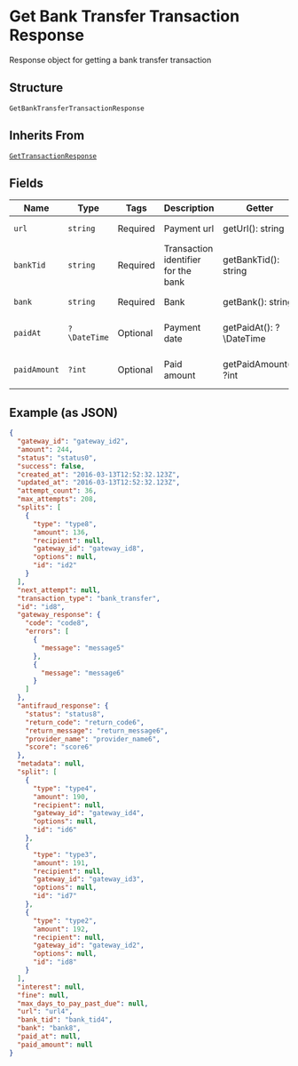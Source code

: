 
# Get Bank Transfer Transaction Response

Response object for getting a bank transfer transaction

## Structure

`GetBankTransferTransactionResponse`

## Inherits From

[`GetTransactionResponse`](../../doc/models/get-transaction-response.md)

## Fields

| Name | Type | Tags | Description | Getter | Setter |
|  --- | --- | --- | --- | --- | --- |
| `url` | `string` | Required | Payment url | getUrl(): string | setUrl(string url): void |
| `bankTid` | `string` | Required | Transaction identifier for the bank | getBankTid(): string | setBankTid(string bankTid): void |
| `bank` | `string` | Required | Bank | getBank(): string | setBank(string bank): void |
| `paidAt` | `?\DateTime` | Optional | Payment date | getPaidAt(): ?\DateTime | setPaidAt(?\DateTime paidAt): void |
| `paidAmount` | `?int` | Optional | Paid amount | getPaidAmount(): ?int | setPaidAmount(?int paidAmount): void |

## Example (as JSON)

```json
{
  "gateway_id": "gateway_id2",
  "amount": 244,
  "status": "status0",
  "success": false,
  "created_at": "2016-03-13T12:52:32.123Z",
  "updated_at": "2016-03-13T12:52:32.123Z",
  "attempt_count": 36,
  "max_attempts": 208,
  "splits": [
    {
      "type": "type8",
      "amount": 136,
      "recipient": null,
      "gateway_id": "gateway_id8",
      "options": null,
      "id": "id2"
    }
  ],
  "next_attempt": null,
  "transaction_type": "bank_transfer",
  "id": "id8",
  "gateway_response": {
    "code": "code8",
    "errors": [
      {
        "message": "message5"
      },
      {
        "message": "message6"
      }
    ]
  },
  "antifraud_response": {
    "status": "status8",
    "return_code": "return_code6",
    "return_message": "return_message6",
    "provider_name": "provider_name6",
    "score": "score6"
  },
  "metadata": null,
  "split": [
    {
      "type": "type4",
      "amount": 190,
      "recipient": null,
      "gateway_id": "gateway_id4",
      "options": null,
      "id": "id6"
    },
    {
      "type": "type3",
      "amount": 191,
      "recipient": null,
      "gateway_id": "gateway_id3",
      "options": null,
      "id": "id7"
    },
    {
      "type": "type2",
      "amount": 192,
      "recipient": null,
      "gateway_id": "gateway_id2",
      "options": null,
      "id": "id8"
    }
  ],
  "interest": null,
  "fine": null,
  "max_days_to_pay_past_due": null,
  "url": "url4",
  "bank_tid": "bank_tid4",
  "bank": "bank8",
  "paid_at": null,
  "paid_amount": null
}
```


